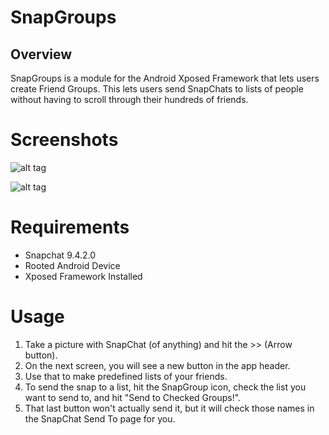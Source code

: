 # SnapGroups

## Overview
SnapGroups is a module for the Android Xposed Framework that lets
users create Friend Groups. This lets users send SnapChats to lists
of people without having to scroll through their hundreds of friends.

# Screenshots
![alt tag](https://raw.github.com/bnalls33/SnapGroups/master/Screenshots/ActionBar.png)

![alt tag](https://raw.github.com/bnalls33/SnapGroups/master/Screenshots/GroupList.png)

# Requirements
- Snapchat 9.4.2.0
- Rooted Android Device
- Xposed Framework Installed


# Usage
1. Take a picture with SnapChat (of anything) and hit the >> (Arrow button).
2. On the next screen, you will see a new button in the app header.
3. Use that to make predefined lists of your friends.
4. To send the snap to a list, hit the SnapGroup icon, check the list you want to send to, and hit "Send to Checked Groups!".
5. That last button won't actually send it, but it will check those names in the SnapChat Send To page for you.
